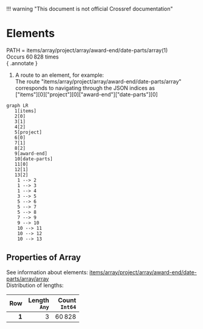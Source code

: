 !!! warning "This document is not official Crossref documentation"
# Elements
PATH = items/array/project/array/award-end/date-parts/array(1)  
Occurs 60 828 times  
{ .annotate }

1. A route to an element, for example:  
   The route "items/array/project/array/award-end/date-parts/array" corresponds to navigating through the JSON indices as  
   ["items"][0]["project"][0]["award-end"]["date-parts"][0]  

```mermaid
graph LR
   1[items]
   2[0]
   3[1]
   4[2]
   5[project]
   6[0]
   7[1]
   8[2]
   9[award-end]
   10[date-parts]
   11[0]
   12[1]
   13[2]
    1 --> 2
    1 --> 3
    1 --> 4
    3 --> 5
    5 --> 6
    5 --> 7
    5 --> 8
    7 --> 9
    9 --> 10
    10 --> 11
    10 --> 12
    10 --> 13
```


## Properties of Array
See information about elements: [items/array/project/array/award-end/date-parts/array/array](array/index.md)  
Distribution of lengths:  

| **Row** | **Length**<br>`Any` | **Count**<br>`Int64` |
|--------:|--------------------:|---------------------:|
| **1**   | 3                   | 60 828               |

